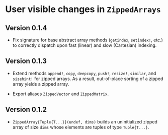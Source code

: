 # User visible changes in `ZippedArrays`

## Version 0.1.4

- Fix signature for base abstract array methods (`getindex`, `setindex!`, etc.)
  to correctly dispatch upon fast (linear) and slow (Cartesian) indexing.

## Version 0.1.3

- Extend methods `append!`, `copy`, `deepcopy`, `push!`, `resize!`, `similar`,
  and `sizehint!` for zipped arrays. As a result, out-of-place sorting of a
  zipped array yields a zipped array.

- Export aliases `ZippedVector` and `ZippedMatrix`.

## Version 0.1.2

- `ZippedArray{Tuple{T...}}(undef, dims)` builds an uninitialized zipped array
  of size `dims` whose elements are tuples of type `Tuple{T...}`.
